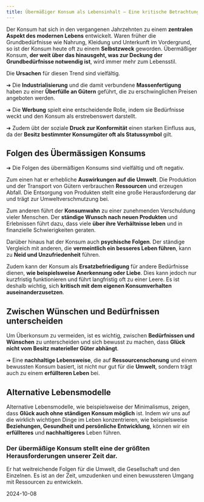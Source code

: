 ```yaml
---
title: Übermäßiger Konsum als Lebensinhalt – Eine kritische Betrachtung
---
```

Der Konsum hat sich in den vergangenen Jahrzehnten zu einem **zentralen Aspekt des modernen Lebens** entwickelt. Waren früher die Grundbedürfnisse wie Nahrung, Kleidung und Unterkunft im Vordergrund, so ist der Konsum heute oft zu einem **Selbstzweck** geworden. Übermäßiger Konsum, **der weit über das hinausgeht, was zur Deckung der Grundbedürfnisse notwendig ist**, wird immer mehr zum Lebensstil.

Die **Ursachen** für diesen Trend sind vielfältig. 

➔ Die **Industrialisierung** und die damit verbundene **Massenfertigung** haben zu einer **Überfülle an Gütern** geführt, die zu erschwinglichen Preisen angeboten werden. 

➔ Die **Werbung** spielt eine entscheidende Rolle, indem sie Bedürfnisse weckt und den Konsum als erstrebenswert darstellt. 

➔ Zudem übt der soziale **Druck zur Konformität** einen starken Einfluss aus, da der **Besitz bestimmter Konsumgüter oft als Statussymbol** gilt.

## Folgen des Übermässigen Konsums

➔ Die Folgen des übermäßigen Konsums sind vielfältig und oft negativ. 

Zum einen hat er erhebliche **Auswirkungen auf die Umwelt**. Die Produktion und der Transport von Gütern verbrauchen **Ressourcen** und erzeugen Abfall. Die Entsorgung von Produkten stellt eine große Herausforderung dar und trägt zur Umweltverschmutzung bei. 

Zum anderen führt der **Konsumwahn** zu einer zunehmenden Verschuldung vieler Menschen. Der **ständige Wunsch nach neuen Produkten** und Erlebnissen führt dazu, dass viele **über ihre Verhältnisse leben** und in finanzielle Schwierigkeiten geraten.

Darüber hinaus hat der Konsum auch **psychische Folgen**. Der ständige Vergleich mit anderen, die **vermeintlich ein besseres Leben führen**, kann zu **Neid und Unzufriedenheit** führen. 

Zudem kann der Konsum als **Ersatzbefriedigung** für andere Bedürfnisse dienen, **wie beispielsweise Anerkennung oder Liebe**. Dies kann jedoch nur kurzfristig funktionieren und führt langfristig oft zu einer Leere. Es ist deshalb wichtig, sich **kritisch mit dem eigenen Konsumverhalten auseinanderzusetzen**. 

## Zwischen Wünschen und Bedürfnissen unterscheiden

Um Überkonsum zu vermeiden, ist es wichtig, zwischen **Bedürfnissen und Wünschen** zu unterscheiden und sich bewusst zu machen, dass **Glück nicht vom Besitz materieller Güter abhängt**. 

➔ Eine **nachhaltige Lebensweise**, die auf **Ressourcenschonung** und einem bewussten Konsum basiert, ist nicht nur gut für die **Umwelt**, sondern trägt auch zu einem **erfüllteren Leben** bei.

## Alternative Lebensmodelle

Alternative Lebensmodelle, wie beispielsweise der Minimalismus, zeigen, dass **Glück auch ohne ständigen Konsum möglich** ist. Indem wir uns auf die wirklich wichtigen Dinge im Leben konzentrieren, wie beispielsweise **Beziehungen, Gesundheit und persönliche Entwicklung**, können wir ein **erfüllteres** und **nachhaltigeres** Leben führen.

### Der übermäßige Konsum stellt eine der größten Herausforderungen unserer Zeit dar. 

Er hat weitreichende Folgen für die Umwelt, die Gesellschaft und den Einzelnen. Es ist an der Zeit, umzudenken und einen bewussteren Umgang mit Ressourcen zu entwickeln.

2024-10-08